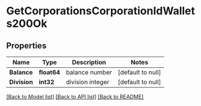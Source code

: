 # GetCorporationsCorporationIdWallets200Ok

## Properties
Name | Type | Description | Notes
------------ | ------------- | ------------- | -------------
**Balance** | **float64** | balance number | [default to null]
**Division** | **int32** | division integer | [default to null]

[[Back to Model list]](../README.md#documentation-for-models) [[Back to API list]](../README.md#documentation-for-api-endpoints) [[Back to README]](../README.md)


